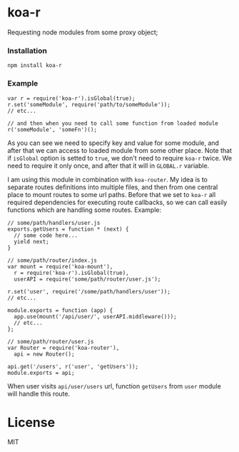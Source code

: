 # koa-r

Requesting node modules from some proxy object;

### Installation
```
npm install koa-r
```

### Example

```
var r = require('koa-r').isGlobal(true);
r.set('someModule', require('path/to/someModule'));
// etc...

// and then when you need to call some function from loaded module
r('someModule', 'someFn')();
```

As you can see we need to specify key and value for some module, and after that we can access 
to loaded module from some other place. Note that if ``isGlobal`` option is setted to ``true``, 
we don't need to require ``koa-r`` twice. We need to require it only once, and after that it will in ``GLOBAL.r`` variable.

I am using this module in combination with ``koa-router``.
My idea is to separate routes definitions into multiple files, and then from one central place to mount routes to some url paths. Before that we set to ``koa-r`` all required dependencies for executing route callbacks, so we can call easily functions which are handling some routes. Example:

```
// some/path/handlers/user.js
exports.getUsers = function * (next) {
  // some code here...
  yield next;
}
```

```
// some/path/router/index.js
var mount = require('koa-mount'),
  r = require('koa-r').isGlobal(true),
  userAPI = require('some/path/router/user.js');

r.set('user', require('/some/path/handlers/user'));
// etc...

module.exports = function (app) {
  app.use(mount('/api/user/', userAPI.middleware()));
  // etc...
};
```

```
// some/path/router/user.js
var Router = require('koa-router'),
  api = new Router();

api.get('/users', r('user', 'getUsers'));
module.exports = api;
```

When user visits ``api/user/users`` url, function ``getUsers`` from ``user`` module will handle this route.

# License
MIT

